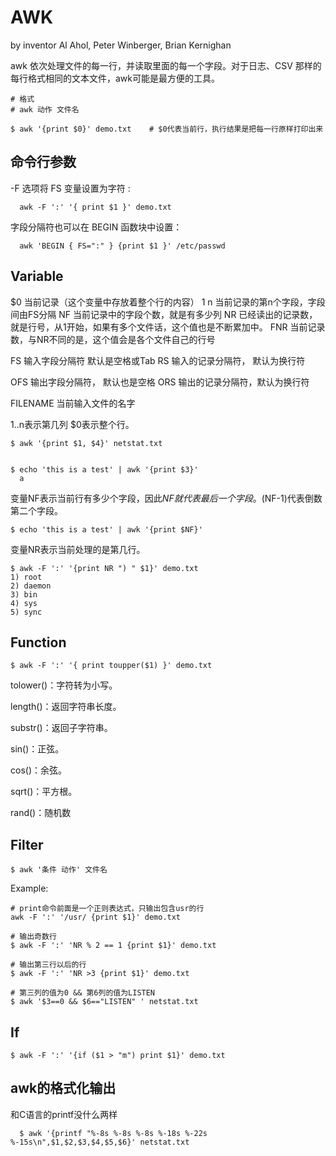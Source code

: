 # AWK
by inventor Al Ahol, Peter Winberger, Brian Kernighan

awk 依次处理文件的每一行，并读取里面的每一个字段。对于日志、CSV 那样的每行格式相同的文本文件，awk可能是最方便的工具。

```
# 格式
# awk 动作 文件名

$ awk '{print $0}' demo.txt    # $0代表当前行，执行结果是把每一行原样打印出来
```
## 命令行参数
-F 选项将 FS 变量设置为字符 :
```
  awk -F ':' '{ print $1 }' demo.txt
```

字段分隔符也可以在 BEGIN 函数块中设置：
```
  awk 'BEGIN { FS=":" } {print $1 }' /etc/passwd
```

## Variable


$0	  当前记录（这个变量中存放着整个行的内容）
$1~$n	当前记录的第n个字段，字段间由FS分隔
NF	  当前记录中的字段个数，就是有多少列
NR	  已经读出的记录数，就是行号，从1开始，如果有多个文件话，这个值也是不断累加中。
FNR	  当前记录数，与NR不同的是，这个值会是各个文件自己的行号

FS	  输入字段分隔符 默认是空格或Tab
RS	  输入的记录分隔符， 默认为换行符

OFS	  输出字段分隔符， 默认也是空格
ORS	  输出的记录分隔符，默认为换行符

FILENAME	当前输入文件的名字


$1..$n表示第几列 $0表示整个行。
```
$ awk '{print $1, $4}' netstat.txt


$ echo 'this is a test' | awk '{print $3}'
  a
```

变量NF表示当前行有多少个字段，因此$NF就代表最后一个字段。$(NF-1)代表倒数第二个字段。
```
$ echo 'this is a test' | awk '{print $NF}'
```


变量NR表示当前处理的是第几行。
```
$ awk -F ':' '{print NR ") " $1}' demo.txt
1) root
2) daemon
3) bin
4) sys
5) sync
```


## Function
```
$ awk -F ':' '{ print toupper($1) }' demo.txt
```
tolower()：字符转为小写。

length()：返回字符串长度。

substr()：返回子字符串。

sin()：正弦。

cos()：余弦。

sqrt()：平方根。

rand()：随机数


## Filter
```
$ awk '条件 动作' 文件名
```

Example: 
```
# print命令前面是一个正则表达式，只输出包含usr的行
awk -F ':' '/usr/ {print $1}' demo.txt

# 输出奇数行
$ awk -F ':' 'NR % 2 == 1 {print $1}' demo.txt

# 输出第三行以后的行
$ awk -F ':' 'NR >3 {print $1}' demo.txt

# 第三列的值为0 && 第6列的值为LISTEN
$ awk '$3==0 && $6=="LISTEN" ' netstat.txt
```


## If
```
$ awk -F ':' '{if ($1 > "m") print $1}' demo.txt
```


## awk的格式化输出
和C语言的printf没什么两样
```
  $ awk '{printf "%-8s %-8s %-8s %-18s %-22s %-15s\n",$1,$2,$3,$4,$5,$6}' netstat.txt
```